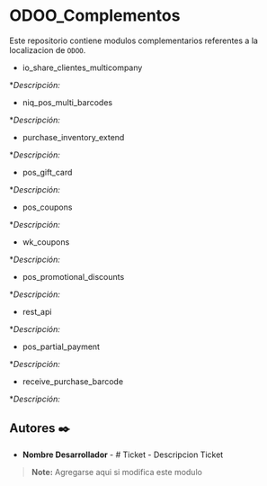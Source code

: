 # ODOO_Complementos

Este repositorio contiene modulos complementarios referentes a la localizacion de `ODOO`.

- io_share_clientes_multicompany

**Descripción:*

- niq_pos_multi_barcodes       

**Descripción:*

- purchase_inventory_extend    

**Descripción:*

- pos_gift_card

**Descripción:*

- pos_coupons                  

**Descripción:*

- wk_coupons                   

**Descripción:*

- pos_promotional_discounts

**Descripción:*

- rest_api                     

**Descripción:*

- pos_partial_payment

**Descripción:*

- receive_purchase_barcode     

**Descripción:*


## Autores ✒️

* **Nombre Desarrollador** - # Ticket - Descripcion Ticket

> **Note:** Agregarse aqui si modifica este modulo
